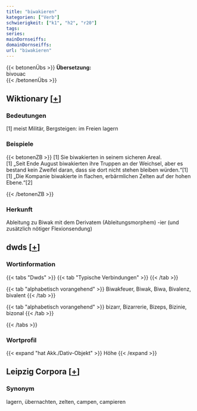 ```yaml
---
title: "biwakieren"
kategorien: ["Verb"]
schwierigkeit: ["k1", "h2", "r20"]
tags:
series:
mainDornseiffs:
domainDornseiffs:
url: "biwakieren"
---
```


{{< betonenÜbs >}}
**Übersetzung:**  
bivouac  
{{< /betonenÜbs >}}

## Wiktionary [[+](https://de.wiktionary.org/wiki/biwakieren)]

### Bedeutungen
[1] meist Militär, Bergsteigen: im Freien lagern  

### Beispiele
{{< betonenZB >}}
[1] Sie biwakierten in seinem sicheren Areal.  
[1] „Seit Ende August biwakierten ihre Truppen an der Weichsel, aber es bestand kein Zweifel daran, dass sie dort nicht stehen bleiben würden.“[1]  
[1] „Die Kompanie biwakierte in flachen, erbärmlichen Zelten auf der hohen Ebene.“[2]  

{{< /betonenZB >}}
### Herkunft
Ableitung zu Biwak mit dem Derivatem (Ableitungsmorphem) -ier (und zusätzlich nötiger Flexionsendung)  



## dwds [[+](https://www.dwds.de/wb/biwakieren)]

### Wortinformation
{{< tabs "Dwds" >}}
{{< tab "Typische Verbindungen" >}}
{{< /tab >}}

{{< tab "alphabetisch vorangehend" >}}
Biwakfeuer, Biwak, Biwa, Bivalenz, bivalent
{{< /tab >}}

{{< tab "alphabetisch vorangehend" >}}
bizarr, Bizarrerie, Bizeps, Bizinie, bizonal
{{< /tab >}}

{{< /tabs >}}

### Wortprofil
{{< expand "hat Akk./Dativ-Objekt" >}} Höhe {{< /expand >}}

## Leipzig Corpora [[+](https://corpora.uni-leipzig.de/en/res?word=biwakieren&corpusId=deu_newscrawl-public_2018)]


### Synonym
lagern, übernachten, zelten, campen, campieren

